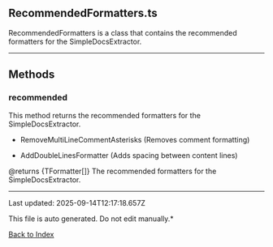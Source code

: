 ## RecommendedFormatters.ts





 RecommendedFormatters is a class that contains the recommended formatters for the SimpleDocsExtractor.

 



---



## Methods



### **recommended**

 This method returns the recommended formatters for the SimpleDocsExtractor.

 - RemoveMultiLineCommentAsterisks (Removes comment formatting)

 - AddDoubleLinesFormatter (Adds spacing between content lines)



 @returns {TFormatter[]} The recommended formatters for the SimpleDocsExtractor.

 



---



Last updated: 2025-09-14T12:17:18.657Z



This file is auto generated. Do not edit manually.*



[Back to Index](./index.md)